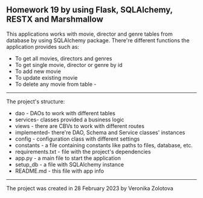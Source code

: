 ## Homework 19 by using Flask, SQLAlchemy, RESTX and Marshmallow
This applications works with movie, director and genre tables from database by using SQLAlchemy package. There're different functions the application provides such as:

 - To get all movies, directors and genres
 - To get single movie, director or genre by id
 - To add new movie
 - To update existing movie
 - To delete any movie from table - 
 ---
The project's structure: 
 - dao - DAOs to work with different tables
 - services- classes provided a business logic
 - views - there are CBVs to work with different routes
 - implemented- there're DAO, Schema and Service classes' instances
 - config - configuration class with different settings
 - constants - a file containing constants like paths to files, database, etc.
 - requirements.txt - file with the project's dependencies
 - app.py - a main file to start the application
 - setup_db - a file with SQLAlchemy instance
 - README.md - this file with app info
 ---
 The project was created in 28 February 2023 by Veronika Zolotova
 